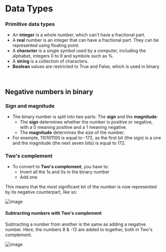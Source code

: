 # Data Types

### Primitive data types

- An **integer** is a whole number, which can't have a fractional part.
- A **real** number is an integer that can have a fractional part. They can be represented using floating point.
- A **character** is a single symbol used by a computer, including the alphabet, integers 0 to 9 and symbols such as %.
- A **string** is a collection of characters.
- **Boolean** values are restricted to True and False, which is used in binary.

<br>

## Negative numbers in binary

### Sign and magnitude
- The binary number is split into two parts: The **sign** and the **magnitude**:
  - The **sign** determines whether the number is positive or negative, with a 0 meaning positive and a 1 meaning negative.
  - The **magnitude** determines the size of the number.
- For example, 110101100 is equal to -172, as the first bit (the sign) is a one and the magnitude (the next seven bits) is equal to 172.

### Two's complement
- To convert to **Two's complement**, you have to:
  - Invert all the 1s and 0s in the binary number
  - Add one

This means that the most significant bit of the number is now represented by its negative counterpart, like so:

![image](https://user-images.githubusercontent.com/90699946/159374428-112a2ecd-2f0d-4eda-b07d-d401f6120822.png)

#### Subtracting numbers with Two's complement
Subtracting a number from another is the same as adding a negative number. Here, the numbers 8 & -12 are added to together, both in Two's complement.

![image](https://user-images.githubusercontent.com/90699946/159374940-c96105e9-8cfd-4cc4-9e7a-6d511e0cb6d1.png)
